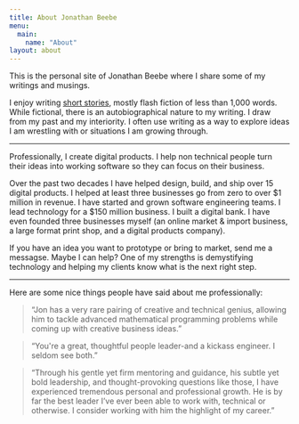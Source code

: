 ```yaml
---
title: About Jonathan Beebe
menu: 
  main:
    name: "About"
layout: about
---
```


This is the personal site of Jonathan Beebe where I share some of my writings and musings.

I enjoy writing [short stories](/stories), mostly flash fiction of less than 1,000 words. While fictional, there is an autobiographical nature to my writing. I draw from my past and my interiority. I often use writing as a way to explore ideas I am wrestling with or situations I am growing through.

---

Professionally, I create digital products. I help non technical people turn their ideas into working software so they can focus on their business.

Over the past two decades I have helped design, build, and ship over 15 digital products. I helped at least three businesses go from zero to over $1 million in revenue. I have started and grown software engineering teams. I lead technology for a $150 million business. I built a digital bank. I have even founded three businesses myself (an online market & import business, a large format print shop, and a digital products company).

If you have an idea you want to prototype or bring to market, send me a messagse. Maybe I can help? One of my strengths is demystifying technology and helping my clients know what is the next right step.

---

Here are some nice things people have said about me professionally:

> “Jon has a very rare pairing of creative and technical genius, allowing him to tackle advanced mathematical programming problems while coming up with creative business ideas.”

> “You're a great, thoughtful people leader-and a kickass engineer. I seldom see both.”

> “Through his gentle yet firm mentoring and guidance, his subtle yet bold leadership, and thought-provoking questions like those, I have experienced tremendous personal and professional growth. He is by far the best leader I’ve ever been able to work with, technical or otherwise. I consider working with him the highlight of my career.”